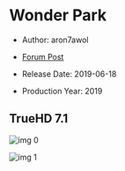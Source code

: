 # Wonder Park

* Author: aron7awol

* [Forum Post](https://www.avsforum.com/threads/bass-eq-for-filtered-movies.2995212/post-58206684)

* Release Date: 2019-06-18
* Production Year: 2019

## TrueHD 7.1

![img 0](https://i.imgur.com/yjA9pHh.jpg)

![img 1](https://i.imgur.com/WHv7DI3.png)

